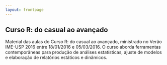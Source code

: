 ```yaml
---
layout: frontpage
---
```



## Curso R: do casual ao avançado 


Material das aulas do Curso R: do casual ao avançado, ministrado no Verão IME-USP 2016 entre 18/01/2016 e 05/03/2016. O curso aborda ferramentas contemporâneas para produção de análises estatísticas, ajuste de modelos e elaboração de relatórios estáticos e dinâmicos.

